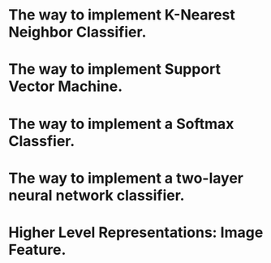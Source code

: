 # The way to implement K-Nearest Neighbor Classifier.   








# The way to implement Support Vector Machine.   






# The way to implement a Softmax Classfier.   








# The way to implement a two-layer neural network classifier.   






# Higher Level Representations: Image Feature.   
